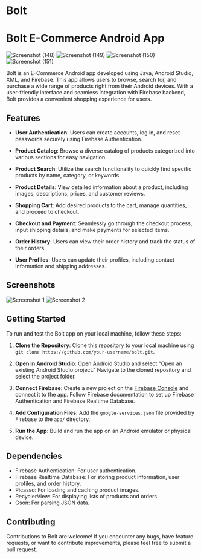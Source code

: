 # Bolt
# Bolt E-Commerce Android App

![Screenshot (148)](https://github.com/SukanyaGhosh6/Bolt/assets/78369568/413fbda1-ad95-4889-a9ed-3a67b448675e)
![Screenshot (149)](https://github.com/SukanyaGhosh6/Bolt/assets/78369568/0cf7897a-18d3-4bd8-9bb9-033aa5530135)
![Screenshot (150)](https://github.com/SukanyaGhosh6/Bolt/assets/78369568/d25b5514-165f-4cbf-b379-b49de0f1187f)
![Screenshot (151)](https://github.com/SukanyaGhosh6/Bolt/assets/78369568/ddc8d936-1c50-4deb-a45f-ef434be30a9c)



Bolt is an E-Commerce Android app developed using Java, Android Studio, XML, and Firebase. This app allows users to browse, search for, and purchase a wide range of products right from their Android devices. With a user-friendly interface and seamless integration with Firebase backend, Bolt provides a convenient shopping experience for users.

## Features

- **User Authentication**: Users can create accounts, log in, and reset passwords securely using Firebase Authentication.

- **Product Catalog**: Browse a diverse catalog of products categorized into various sections for easy navigation.

- **Product Search**: Utilize the search functionality to quickly find specific products by name, category, or keywords.

- **Product Details**: View detailed information about a product, including images, descriptions, prices, and customer reviews.

- **Shopping Cart**: Add desired products to the cart, manage quantities, and proceed to checkout.

- **Checkout and Payment**: Seamlessly go through the checkout process, input shipping details, and make payments for selected items.

- **Order History**: Users can view their order history and track the status of their orders.

- **User Profiles**: Users can update their profiles, including contact information and shipping addresses.

## Screenshots

![Screenshot 1](screenshots/screenshot1.png) ![Screenshot 2](screenshots/screenshot2.png)

## Getting Started

To run and test the Bolt app on your local machine, follow these steps:

1. **Clone the Repository**: Clone this repository to your local machine using `git clone https://github.com/your-username/bolt.git`.

2. **Open in Android Studio**: Open Android Studio and select "Open an existing Android Studio project." Navigate to the cloned repository and select the project folder.

3. **Connect Firebase**: Create a new project on the [Firebase Console](https://console.firebase.google.com/) and connect it to the app. Follow Firebase documentation to set up Firebase Authentication and Firebase Realtime Database.

4. **Add Configuration Files**: Add the `google-services.json` file provided by Firebase to the `app/` directory.

5. **Run the App**: Build and run the app on an Android emulator or physical device.

## Dependencies

- Firebase Authentication: For user authentication.
- Firebase Realtime Database: For storing product information, user profiles, and order history.
- Picasso: For loading and caching product images.
- RecyclerView: For displaying lists of products and orders.
- Gson: For parsing JSON data.

## Contributing

Contributions to Bolt are welcome! If you encounter any bugs, have feature requests, or want to contribute improvements, please feel free to submit a pull request.

